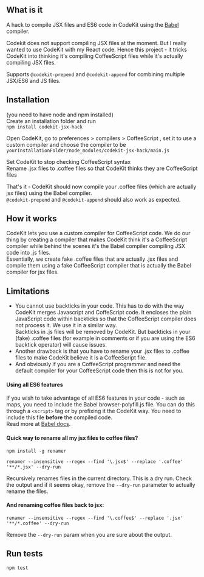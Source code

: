 ## What is it
A hack to compile JSX files and ES6 code in CodeKit using the  <a href="http://babeljs.io">Babel</a> compiler.

Codekit does not support compiling JSX files at the moment. But I really wanted to use CodeKit with my React code. Hence this project - it tricks CodeKit into thinking it's compiling CoffeeScript files while it's actually compiling JSX files.  

Supports `@codekit-prepend` and `@codekit-append` for combining multiple JSX/ES6 and JS files.

## Installation
(you need to have node and npm installed)   
Create an installation folder and run   
`npm install codekit-jsx-hack`

Open CodeKit, go to preferences > compilers > CoffeeScript , set it to use a custom compiler and choose the compiler to be `yourInstallationFolder/node_modules/codekit-jsx-hack/main.js`

Set CodeKit to stop checking CoffeeScript syntax  
Rename .jsx files to .coffee files so that CodeKit thinks they are CoffeeScript files

That's it - CodeKit should now compile your .coffee files (which are actually jsx files) using the Babel compiler.   
`@codekit-prepend` and `@codekit-append` should also work as expected.

## How it works
CodeKit lets you use a custom compiler for CoffeeScript code. We do our thing by creating a compiler that makes CodeKit think it's a CoffeeScript compiler while behind the scenes it's the Babel compiler compiling JSX code into .js files.   
Essentially, we create fake .coffee files that are actually .jsx files and compile them using a fake CoffeeScript compiler that is actually the Babel compiler for jsx files.

## Limitations   
- You cannot use backticks in your code. This has to do with the way CodeKit merges Javascript and CoffeScript code. It encloses the plain JavaScript code within backticks so that the CoffeeScript compiler does not process it. We use it in a similar way.   
Backticks in .js files will be removed by CodeKit. But backticks in your (fake) .coffee files (for example in comments or if you are using the ES6 backtick operator) will cause issues.
- Another drawback is that you have to rename your .jsx files to .coffee files to make CodeKit believe it is a CoffeeScript file.   
- And obviously if you are a CoffeeScript programmer and need the default compiler for your CoffeeScript code then this is not for you.

#### Using all ES6 features
If you wish to take advantage of all ES6 features in your code - such as maps, you need to include the Babel browser-polyfill.js file. You can do this through a `<script>` tag or by prefixing it the CodeKit way. You need to include this file **before** the compiled code.   
Read more at <a href="http://babeljs.io/docs/usage/polyfill/">Babel docs</a>.

#### Quick way to rename all my jsx files to coffee files?
    npm install -g renamer

    renamer --insensitive --regex --find '\.jsx$' --replace '.coffee' '**/*.jsx' --dry-run
Recursively renames files in the current directory. This is a dry run. Check the output and if it seems okay, remove the `--dry-run` parameter to actually rename the files.

#### And renaming coffee files back to jsx:
    renamer --insensitive --regex --find '\.coffee$' --replace '.jsx' '**/*.coffee' --dry-run
Remove the `--dry-run` param when you are sure about the output.


## Run tests
    npm test